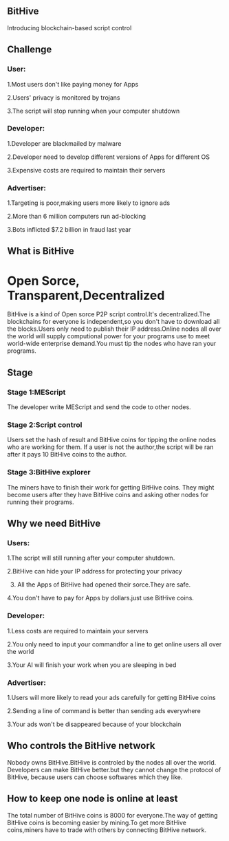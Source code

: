 ## BitHive

Introducing blockchain-based script control

## Challenge

### User:

1.Most users don't like paying money for Apps

2.Users' privacy is monitored by trojans

3.The script will stop running when your computer shutdown

### Developer:
1.Developer are blackmailed by malware

2.Developer need to develop different versions of Apps for different OS

3.Expensive costs are required to maintain their servers
### Advertiser:
1.Targeting is poor,making users more likely to ignore ads

2.More than 6 million computers run ad-blocking

3.Bots inflicted $7.2 billion in fraud last year
## What is BitHive
# Open Sorce, Transparent,Decentralized
BitHive is a kind of Open sorce P2P script control.It's decentralized.The blockchains for everyone is independent,so you don't
 have to download all the blocks.Users only need to publish their IP address.Online nodes all over the 
world will supply computional power for your programs use to meet world-wide enterprise demand.You must tip the nodes 
who have ran your programs.
## Stage
### Stage 1:MEScript
The developer write MEScript and send the code to other nodes.
### Stage 2:Script control
Users set the hash of result and BitHive coins for tipping the online nodes who are working for them.
If a user is not the author,the script will be ran after it pays 10 BitHive coins to the author.
### Stage 3:BitHive explorer
The miners have to finish their work for getting BitHive coins. They might become users 
after they have BitHive coins and asking other nodes for running their programs.
## Why we need BitHive
### Users:
1.The script will still running after your computer shutdown.

2.BitHive can hide your IP address for protecting your privacy

3. All the Apps of BitHive had opened their sorce.They are safe.

4.You don't have to pay for Apps by dollars.just use BitHive coins.
### Developer:
1.Less costs are required to maintain your servers

2.You only need to input your commandfor a line to get online users all over the world

3.Your AI will finish your work when you are sleeping in bed
### Advertiser:
1.Users will more likely to read your ads carefully for getting BitHive coins

2.Sending a line of command is better than sending ads everywhere

3.Your ads won't be disappeared because of your blockchain
## Who controls the BitHive network
Nobody owns BitHive.BitHive is controled by the nodes all over the world.
Developers can make BitHive better.but they cannot change the protocol of BitHive,
because users can choose softwares which they like.
## How to keep one node is online at least
The total number of BitHive coins is 8000 for everyone.The way of getting BitHive coins
is becoming easier by mining.To get more BitHive coins,miners have to trade with others
by connecting BitHive network.
